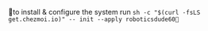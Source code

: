to install & configure the system run `sh -c "$(curl -fsLS get.chezmoi.io)" -- init --apply roboticsdude60`
